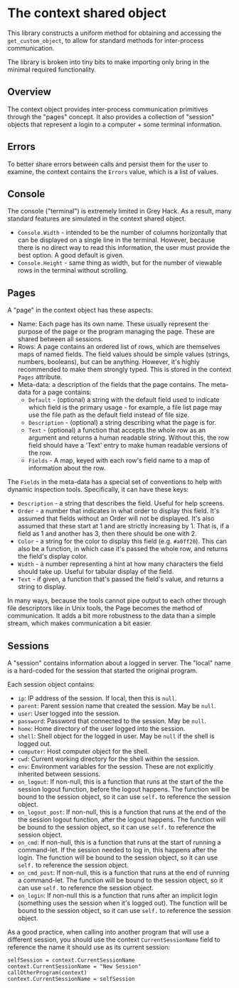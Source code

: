 # The context shared object

This library constructs a uniform method for obtaining and accessing the `get_custom_object`, to allow for standard methods for inter-process communication.

The library is broken into tiny bits to make importing only bring in the minimal required functionality.

## Overview

The context object provides inter-process communication primitives through the "pages" concept.  It also provides a collection of "session" objects that represent a login to a computer + some terminal information.

## Errors

To better share errors between calls and persist them for the user to examine, the context contains the `Errors` value, which is a list of values.

## Console

The console ("terminal") is extremely limited in Grey Hack.  As a result, many standard features are simulated in the context shared object.

* `Console.Width` - intended to be the number of columns horizontally that can be displayed on a single line in the terminal.  However, because there is no direct way to read this information, the user must provide the best option.  A good default is given.
* `Console.Height` - same thing as width, but for the number of viewable rows in the terminal without scrolling.

## Pages

A "page" in the context object has these aspects:

* Name: Each page has its own name.  These usually represent the purpose of the page or the program managing the page.  These are shared between all sessions.
* Rows: A page contains an ordered list of rows, which are themselves maps of named fields.  The field values should be simple values (strings, numbers, booleans), but can be anything.  However, it's highly recommended to make them strongly typed.  This is stored in the context `Pages` attribute.
* Meta-data: a description of the fields that the page contains.  The meta-data for a page contains:
    * `Default` - (optional) a string with the default field used to indicate which field is the primary usage - for example, a file list page may use the file path as the default field instead of file size.
    * `Description` - (optional) a string describing what the page is for.
    * `Text` - (optional) a function that accepts the whole row as an argument and returns a human readable string.  Without this, the row field should have a 'Text' entry to make human readable versions of the row.
    * `Fields` - A map, keyed with each row's field name to a map of information about the row.

The `Fields` in the meta-data has a special set of conventions to help with dynamic inspection tools.  Specifically, it can have these keys:

* `Description` - a string that describes the field.  Useful for help screens.
* `Order` - a number that indicates in what order to display this field.  It's assumed that fields without an Order will not be displayed.  It's also assumed that these start at 1 and are strictly increasing by 1.  That is, if a field as 1 and another has 3, then there should be one with 2.
* `Color` - a string for the color to display this field (e.g. `#a0ff20`).  This can also be a function, in which case it's passed the whole row, and returns the field's display color.
* `Width` - a number representing a hint at how many characters the field should take up.  Useful for tabular display of the field.
* `Text` - if given, a function that's passed the field's value, and returns a string to display.

In many ways, because the tools cannot pipe output to each other through file descriptors like in Unix tools, the Page becomes the method of communication.  It adds a bit more robustness to the data than a simple stream, which makes communication a bit easier.

## Sessions

A "session" contains information about a logged in server.  The "local" name is a hard-coded for the session that started the original program.

Each session object contains:

* `ip`: IP address of the session.  If local, then this is `null`.
* `parent`: Parent session name that created the session.  May be `null`.
* `user`: User logged into the session.
* `password`: Password that connected to the session.  May be `null`.
* `home`: Home directory of the user logged into the session.
* `shell`: Shell object for the logged in user.  May be `null` if the shell is logged out.
* `computer`: Host computer object for the shell.
* `cwd`: Current working directory for the shell within the session.
* `env`: Environment variables for the session.  These are not explicitly inherited between sessions.
* `on_logout`: If non-null, this is a function that runs at the start of the the session logout function, before the logout happens.  The function will be bound to the session object, so it can use `self.` to reference the session object.
* `on_logout_post`: If non-null, this is a function that runs at the end of the the session logout function, after the logout happens.  The function will be bound to the session object, so it can use `self.` to reference the session object.
* `on_cmd`: If non-null, this is a function that runs at the start of running a command-let.  If the session needed to log in, this happens after the login.  The function will be bound to the session object, so it can use `self.` to reference the session object.
* `on_cmd_post`: If non-null, this is a function that runs at the end of running a command-let.  The function will be bound to the session object, so it can use `self.` to reference the session object.
* `on_login`: If non-null this is a function that runs after an implicit login (something uses the session when it's logged out).  The function will be bound to the session object, so it can use `self.` to reference the session object.

As a good practice, when calling into another program that will use a different session, you should use the context `CurrentSessionName` field to reference the name it should use as its current session:

```miniscript
selfSession = context.CurrentSessionName
context.CurrentSessionName = "New Session"
callOtherProgram(context)
context.CurrentSessionName = selfSession
```

